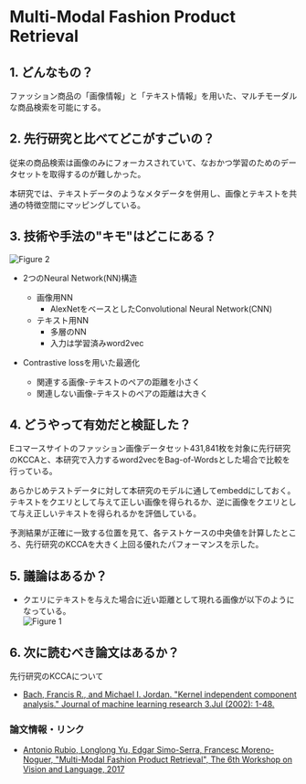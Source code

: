 # Multi-Modal Fashion Product Retrieval

## 1. どんなもの？

ファッション商品の「画像情報」と「テキスト情報」を用いた、マルチモーダルな商品検索を可能にする。

## 2. 先行研究と比べてどこがすごいの？

従来の商品検索は画像のみにフォーカスされていて、なおかつ学習のためのデータセットを取得するのが難しかった。

本研究では、テキストデータのようなメタデータを併用し、画像とテキストを共通の特徴空間にマッピングしている。

## 3. 技術や手法の"キモ"はどこにある？

![Figure 2](https://raw.githubusercontent.com/shunk031/paper-survey/master/images/Multi-Modal_Fashion_Product_Retrieval/figure2.png)

* 2つのNeural Network(NN)構造
  * 画像用NN
	* AlexNetをベースとしたConvolutional Neural Network(CNN)
  * テキスト用NN
	* 多層のNN
	* 入力は学習済みword2vec
	
* Contrastive lossを用いた最適化
  * 関連する画像-テキストのペアの距離を小さく
  * 関連しない画像-テキストのペアの距離は大きく
  
## 4. どうやって有効だと検証した？

Eコマースサイトのファッション画像データセット431,841枚を対象に先行研究のKCCAと、本研究で入力するword2vecをBag-of-Wordsとした場合で比較を行っている。

あらかじめテストデータに対して本研究のモデルに通してembeddにしておく。テキストをクエリとして与えて正しい画像を得られるか、逆に画像をクエリとして与え正しいテキストを得られるかを評価している。

予測結果が正確に一致する位置を見て、各テストケースの中央値を計算したところ、先行研究のKCCAを大きく上回る優れたパフォーマンスを示した。

## 5. 議論はあるか？

* クエリにテキストを与えた場合に近い距離として現れる画像が以下のようになっている。  
  ![Figure 1](https://raw.githubusercontent.com/shunk031/paper-survey/master/images/Multi-Modal_Fashion_Product_Retrieval/figure1.png)

## 6. 次に読むべき論文はあるか？

先行研究のKCCAについて
* [Bach, Francis R., and Michael I. Jordan. "Kernel independent component analysis." Journal of machine learning research 3.Jul (2002): 1-48.](http://www.jmlr.org/papers/volume3/bach02a/bach02a.pdf)

### 論文情報・リンク

* [Antonio Rubio, Longlong Yu, Edgar Simo-Serra, Francesc Moreno-Noguer, "Multi-Modal Fashion Product Retrieval", The 6th Workshop on Vision and Language, 2017](http://www.aclweb.org/anthology/W/W17/W17-2007.pdf)
